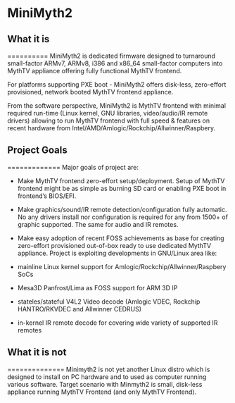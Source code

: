 # MiniMyth2

## What it is
==========
MiniMyth2 is dedicated firmware designed to turnaround small-factor ARMv7, ARMv8, i386 and x86_64 small-factor
computers into MythTV appliance offering fully functional MythTV frontend.

For platforms supporting PXE boot - MiniMyth2 offers disk-less, zero-effort provisioned, network booted MythTV frontend appliance. 

From the software perspective, MiniMyth2 is MythTV frontend with minimal required run-time 
(Linux kernel, GNU libraries, video/audio/IR remote drivers) allowing to run MythTV frontend with full speed & features 
on recent hardware from Intel/AMD/Amlogic/Rockchip/Allwinner/Raspbery.


## Project Goals
=============
Major goals of project are:

- Make MythTV frontend zero-effort setup/deployment.
Setup of MythTV frontend might be as simple as burning SD card or enabling PXE boot in frontend’s BIOS/EFI.

- Make graphics/sound/IR remote detection/configuration fully automatic.
No any drivers install nor configuration is required for any from 1500+ of graphic supported. The same for audio and IR remotes.

- Make easy adoption of recent FOSS achievements as base for creating zero-effort provisioned out-of-box ready to use
dedicated MythTV appliance.
Project is exploiting developments in GNU/Linux area like:
- mainline Linux kernel support for Amlogic/Rockchip/Allwinner/Raspbery SoCs
- Mesa3D Panfrost/Lima as FOSS support for ARM 3D IP
- stateles/stateful V4L2 Video decode (Amlogic VDEC, Rockchip HANTRO/RKVDEC and Allwinner CEDRUS)
- in-kernel IR remote decode for covering wide variety of supported IR remotes


## What it is not
==============
Minimyth2 is not yet another Linux distro which is
designed to install on PC hardware and to used as computer
running various software. 
Target scenario with Minmyth2 is small, disk-less appliance
running MythTV Frontend (and only MythTV Frontend).
